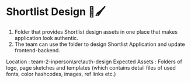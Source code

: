 # Shortlist Design 🏫🖌

1. Folder that provides Shortlist design assets in one place that makes application look authentic.
2. The team can use the folder to design Shortlist Application and update frontend-backend.

Location : team-2-inperson\src\auth-design
Expected Assets : Folders of logo, page sketches and templates (which contains detail files of used fonts, color hashcodes, images, ref links etc.)
